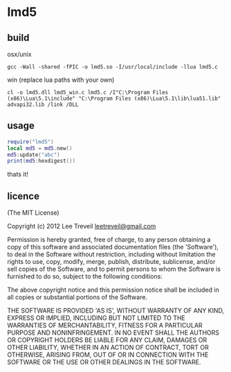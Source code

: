 lmd5
===

build
-----------------

osx/unix

    gcc -Wall -shared -fPIC -o lmd5.so -I/usr/local/include -llua lmd5.c

win (replace lua paths with your own)

    cl -o lmd5.dll lmd5_win.c lmd5.c /I"C:\Program Files (x86)\Lua\5.1\include" "C:\Program Files (x86)\Lua\5.1\lib\lua51.lib" advapi32.lib /link /DLL


usage
-----------------

```lua
require("lmd5")
local md5 = md5.new()
md5:update("abc")
print(md5:hexdigest())
```

thats it!

licence
-----------------

(The MIT License)

Copyright (c) 2012 Lee Treveil <leetreveil@gmail.com>

Permission is hereby granted, free of charge, to any person obtaining a copy of this software and associated documentation files (the 'Software'), to deal in the Software without restriction, including without limitation the rights to use, copy, modify, merge, publish, distribute, sublicense, and/or sell copies of the Software, and to permit persons to whom the Software is furnished to do so, subject to the following conditions:

The above copyright notice and this permission notice shall be included in all copies or substantial portions of the Software.

THE SOFTWARE IS PROVIDED 'AS IS', WITHOUT WARRANTY OF ANY KIND, EXPRESS OR IMPLIED, INCLUDING BUT NOT LIMITED TO THE WARRANTIES OF MERCHANTABILITY, FITNESS FOR A PARTICULAR PURPOSE AND NONINFRINGEMENT. IN NO EVENT SHALL THE AUTHORS OR COPYRIGHT HOLDERS BE LIABLE FOR ANY CLAIM, DAMAGES OR OTHER LIABILITY, WHETHER IN AN ACTION OF CONTRACT, TORT OR OTHERWISE, ARISING FROM, OUT OF OR IN CONNECTION WITH THE SOFTWARE OR THE USE OR OTHER DEALINGS IN THE SOFTWARE.



  